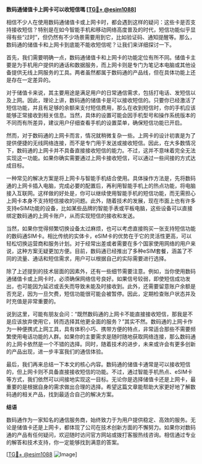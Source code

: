 **数码通储值卡上网卡可以收短信嗎 [[TG💪+ @esim1088](https://t.me/s/esim1088)]**

相信不少人在使用数码通储值卡或上网卡时，都会遇到这样的疑问：这些卡是否支持接收短信？特别是在如今智能手机和移动网络高度普及的时代，短信功能似乎显得有些“过时”，但仍然有不少场景需要用到它，比如验证码、通知提醒等。那么，数码通的储值卡和上网卡到底能不能收短信呢？让我们来详细探讨一下。

首先，我们需要明确一点，数码通储值卡和上网卡的功能定位有所不同。储值卡主要是为手机用户提供的通话和数据服务，而上网卡则是专门为笔记本电脑或其他设备提供无线上网服务的工具。两者虽然都属于数码通的产品线，但在具体功能上还是存在一定差异的。

对于储值卡来说，其主要用途是满足用户的日常通信需求，包括打电话、发短信以及上网。因此，理论上讲，数码通的储值卡是可以接收短信的。只要你已经激活了短信功能，并且有足够的余额来支付短信费用，那么在收到短信时，你的手机应该能够正常接收到相关信息。当然，具体的设置可能会因手机型号和操作系统版本的不同而有所差异，建议用户仔细查看手机的设置菜单，确保短信功能已开启。

然而，对于数码通的上网卡而言，情况就稍微复杂一些。上网卡的设计初衷是为了提供便捷的无线网络连接，而不是专门用于发送或接收短信。因此，在大多数情况下，数码通的上网卡并不具备直接接收短信的能力。不过，这并不意味着完全无法实现这一功能。如果你确实需要通过上网卡接收短信，可以通过一些间接的方式达成目标。

一种常见的解决方案是将上网卡与智能手机结合使用。具体操作方法是，先将数码通的上网卡插入电脑，完成必要的配置后，再利用智能手机上的热点功能，将电脑接入互联网。这样做的好处是，你可以继续使用智能手机的短信功能，而无需担心上网卡本身不支持短信接收的问题。此外，随着技术的发展，现在市面上也有许多支持eSIM功能的设备，比如某些品牌的智能手表或平板电脑，这些设备可以直接绑定数码通的上网卡账户，从而实现短信的接收和发送。

当然，如果你觉得频繁切换设备太过麻烦，也可以考虑直接购买一张支持短信功能的数码通SIM卡。相比传统的实体卡，eSIM卡的优势在于它的灵活性更高，可以轻松切换运营商和服务计划。对于经常出差或者需要在多个国家使用网络的用户来说，这种方案无疑更加方便。目前，数码通已经推出了多种eSIM套餐，涵盖了不同的流量、通话和短信需求，用户可以根据自己的实际需要进行选择。

除了上述提到的技术层面的因素外，还有一些细节需要注意。例如，当你使用数码通储值卡或上网卡时，必须确保网络信号良好。如果信号较弱，即使短信成功发出，也可能因为延迟或丢失而导致未能及时接收到。此外，还需要留意账户余额是否充足，因为一旦欠费，短信功能很可能会被暂停。因此，定期检查账户状态并及时充值是非常重要的。

说到这里，可能有朋友会问：“既然数码通的上网卡不能直接接收短信，那我是不是应该放弃使用它，转而选择其他更全面的服务？”其实不然。数码通的上网卡作为一种便携式上网工具，具有体积小巧、携带方便的特点，非常适合那些不需要频繁使用电话功能的人群。如果你的主要需求是随时随地获取网络连接，那么数码通的上网卡依然是一个不错的选择。同时，随着技术的进步，未来或许会有更多创新的产品出现，进一步丰富我们的通信体验。

最后，我们再来总结一下本文的核心内容。数码通的储值卡通常是可以接收短信的，但上网卡则不具备直接接收短信的功能。不过，通过智能手机热点、eSIM卡等方式，我们依然可以间接地实现这一目标。无论你是选择储值卡还是上网卡，最重要的是根据自身的需求做出合理的选择。希望这篇文章能帮助大家更好地了解数码通的相关产品，找到最适合自己的解决方案。

**结语**

数码通作为一家知名的通信服务商，始终致力于为用户提供稳定、高效的服务。无论是储值卡还是上网卡，都体现了公司在技术创新方面的不懈努力。如果你对数码通的产品有任何疑问，欢迎随时访问官方网站或拨打客服热线咨询。相信通过专业的解答和技术支持，你一定能够找到满意的答案。

[[TG💪+ @esim1088](https://t.me/s/esim1088) ![Image](https://i.postimg.cc/4NQfJmqS/Snipaste-2025-05-13-00-14-12.png)]